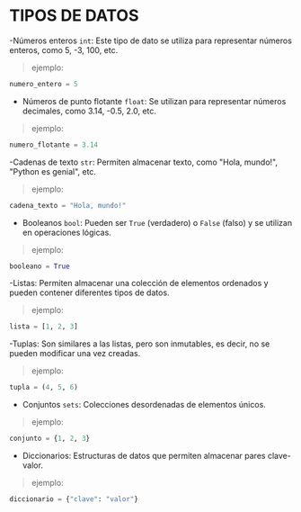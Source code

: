 # TIPOS DE DATOS

-Números enteros `int`: Este tipo de dato se utiliza para representar números enteros, como 5, -3, 100, etc.
> ejemplo:
```python
numero_entero = 5
```
- Números de punto flotante `float`: Se utilizan para representar números decimales, como 3.14, -0.5, 2.0, etc.
> ejemplo:
```python
numero_flotante = 3.14
```

-Cadenas de texto `str`: Permiten almacenar texto, como "Hola, mundo!", "Python es genial", etc.
> ejemplo:
```python
cadena_texto = "Hola, mundo!"
```
- Booleanos `bool`: Pueden ser `True` (verdadero) o `False` (falso) y se utilizan en operaciones lógicas.
> ejemplo:
```python
booleano = True
```
-Listas: Permiten almacenar una colección de elementos ordenados y pueden contener diferentes tipos de datos.
> ejemplo:
```python
lista = [1, 2, 3]
```
-Tuplas: Son similares a las listas, pero son inmutables, es decir, no se pueden modificar una vez creadas.
> ejemplo:
```python
tupla = (4, 5, 6)
```
- Conjuntos `sets`: Colecciones desordenadas de elementos únicos.
> ejemplo:
```python
conjunto = {1, 2, 3}
```
- Diccionarios: Estructuras de datos que permiten almacenar pares clave-valor.
> ejemplo:
```python
diccionario = {"clave": "valor"}
```

